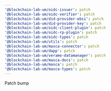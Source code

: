 ```yaml
---
'@blockchain-lab-um/oidc-issuer': patch
'@blockchain-lab-um/oidc-verifier': patch
'@blockchain-lab-um/did-provider-ebsi': patch
'@blockchain-lab-um/did-provider-key': patch
'@blockchain-lab-um/oidc-client-plugin': patch
'@blockchain-lab-um/oidc-rp-plugin': patch
'@blockchain-lab-um/oidc-types': patch
'@blockchain-lab-um/utils': patch
'@blockchain-lab-um/masca-connector': patch
'@blockchain-lab-um/dapp': patch
'@blockchain-lab-um/veramo-datamanager': patch
'@blockchain-lab-um/masca-docs': patch
'@blockchain-lab-um/masca': patch
'@blockchain-lab-um/masca-types': patch
---
```


Patch bump
